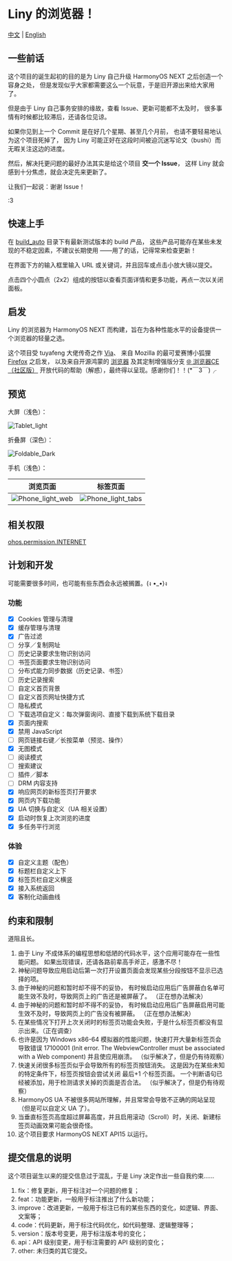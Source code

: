 # Liny 的浏览器！

[中文](README.md) | [English](README_EN.md)

## 一些前话

这个项目的诞生起初的目的是为 Liny 自己升级 HarmonyOS NEXT 之后创造一个容身之处，
但是发现似乎大家都需要这么一个玩意，于是旧开源出来给大家用了。

但是由于 Liny 自己事务安排的缘故，查看 Issue、更新可能都不太及时，
很多事情有时候都比较滞后，还请各位见谅。

如果你见到上一个 Commit 是在好几个星期、甚至几个月前，
也请不要轻易地认为这个项目死掉了，
因为 Liny 可能正好在这段时间被迫沉迷写论文（bushi）而无暇关注这边的进度。

然后，解决托更问题的最好办法其实是给这个项目 **交一个 Issue**，
这样 Liny 就会感到十分焦虑，就会决定先来更新了。

让我们一起说：谢谢 Issue！

:3

## 快速上手

在 [build_auto](build_auto) 目录下有最新测试版本的 build 产品，
这些产品可能存在某些未发现的不稳定因素，不建议长期使用
——用了的话，记得常来检查更新！

在界面下方的输入框里输入 URL 或关键词，并且回车或点击小放大镜以提交。

点击四个小圆点（2x2）组成的按钮以查看页面详情和更多功能，再点一次以关闭面板。

## 启发

Liny 的浏览器为 HarmonyOS NEXT 而构建，旨在为各种性能水平的设备提供一个浏览器的轻量之选。

这个项目受 tuyafeng 大佬传奇之作 [Via](https://viayoo.com/)、
来自 Mozilla 的最可爱赛博小狐狸 [Firefox](https://firefox.com/) 之启发，
以及来自开源鸿蒙的 [浏览器](https://gitee.com/openharmony/applications_app_samples/tree/master/code/BasicFeature/Web/Browser)
及其定制增强版分支 [🌐 浏览器CE（社区版）](https://gitee.com/westinyang/browser-ce)
开放代码的帮助（解惑），最终得以呈现。感谢你们！！(*￣3￣)╭

## 预览

大屏（浅色）：

![Tablet_light](Examples/gallery_4.png)

折叠屏（深色）：

![Foldable_Dark](Examples/gallery_1.png)

手机（浅色）：

|                    浏览页面                    |                    标签页面                     |
|:------------------------------------------:|:-------------------------------------------:|
| ![Phone_light_web](Examples/gallery_2.png) | ![Phone_light_tabs](Examples/gallery_3.png) |

## 相关权限

[ohos.permission.INTERNET](https://gitee.com/openharmony/docs/blob/master/zh-cn/application-dev/security/permission-list.md#ohospermissioninternet)

## 计划和开发

可能需要很多时间，也可能有些东西会永远被搁置。(ง •_•)ง

### 功能

- [x] Cookies 管理与清理
- [x] 缓存管理与清理
- [x] 广告过滤
- [ ] 分享／复制网址
- [ ] 历史记录要求生物识别访问
- [ ] 书签页面要求生物识别访问
- [ ] 分布式能力同步数据（历史记录、书签）
- [ ] 历史记录搜索
- [ ] 自定义首页背景
- [ ] 自定义首页网址快捷方式
- [ ] 隐私模式
- [ ] 下载选项自定义：每次弹窗询问、直接下载到系统下载目录
- [x] 页面内搜索
- [x] 禁用 JavaScript
- [ ] 网页链接右键／长按菜单（预览、操作）
- [x] 无图模式
- [ ] 阅读模式
- [ ] 搜索建议
- [ ] 插件／脚本
- [ ] DRM 内容支持
- [x] 响应网页的新标签页打开要求
- [x] 网页内下载功能
- [x] UA 切换与自定义（UA 相关设置）
- [x] 启动时恢复上次浏览的进度
- [x] 多任务平行浏览

### 体验

- [x] 自定义主题（配色）
- [x] 标题栏自定义上下
- [x] 标签页栏自定义横竖
- [x] 接入系统返回
- [x] 客制化动画曲线

## 约束和限制

道阻且长。

1. 由于 Liny 不成体系的编程思想和低陋的代码水平，这个应用可能存在一些性能问题。 
   如果出现错误，还请各路前辈高手斧正，感激不尽！
2. 神秘问题导致应用启动后第一次打开设置页面会发现某些分段按钮不显示已选择的项。
3. 由于神秘的问题和暂时却不得不的妥协，
   有时候启动应用后广告屏蔽白名单可能生效不及时，导致网页上的广告还是被屏蔽了。
   （正在想办法解决）
4. 由于神秘的问题和暂时却不得不的妥协，
   有时候启动应用后广告屏蔽启用可能生效不及时，导致网页上的广告没有被屏蔽。
   （正在想办法解决）
5. 在某些情况下打开上次关闭时的标签页功能会失败，于是什么标签页都没有显示出来。（正在调查）
6. 也许是因为 Windows x86-64 模拟器的性能问题，快速打开大量新标签页会导致错误 17100001
   (Init error. The WebviewController must be associated with a Web component)
   并且使应用崩溃。
   （似乎解决了，但是仍有待观察）
7. 快速关闭很多标签页似乎会导致所有的标签页按钮消失。
   这是因为在某些未知的特定条件下，标签页按钮会尝试关闭 最后+1 个标签页面。
   一个判断语句已经被添加，用于检测请求关掉的页面是否合法。
   （似乎解决了，但是仍有待观察）
8. HarmonyOS UA 不被很多网站所理解，并且常常会导致不正确的网站呈现（但是可以自定义 UA 了）。
9. 当垂直标签页高度超过屏幕高度，并且启用滚动（Scroll）时，关闭、新建标签页动画效果可能会很奇怪。
10. 这个项目要求 HarmonyOS NEXT API15 以运行。

## 提交信息的说明
这个项目诞生以来的提交信息过于混乱，于是 Liny 决定作出一些自我约束……

1. fix：修复更新，用于标注对一个问题的修复；
2. feat：功能更新，一般用于标注推出了什么新功能；
3. improve：改进更新，一般用于标注已有的某些东西的变化，如逻辑、界面、文案等；
4. code：代码更新，用于标注代码优化，如代码整理、逻辑整理等；
5. version：版本号变更，用于标注版本号的变化；
6. api：API 级别变更，用于标注需要的 API 级别的变化；
7. other: 未归类的其它提交。